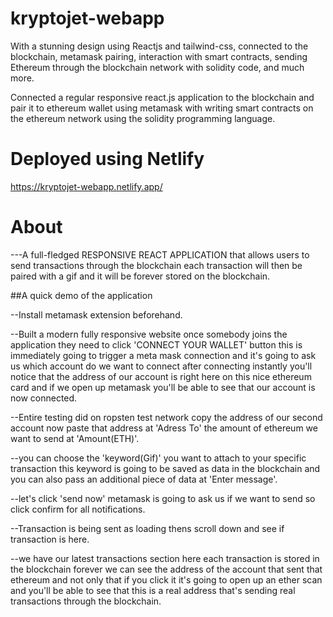 # kryptojet-webapp
 
With a stunning design using Reactjs and tailwind-css, connected to the blockchain, metamask pairing, interaction with smart contracts, sending Ethereum through the blockchain network with solidity code, and much more.

Connected a regular responsive react.js application to the blockchain and pair it to ethereum wallet using metamask with
writing smart contracts on the ethereum network using the solidity programming language.

# Deployed using Netlify
  
  https://kryptojet-webapp.netlify.app/

# About

---A full-fledged RESPONSIVE REACT APPLICATION that allows users to send transactions through the blockchain
each transaction will then be paired with a gif and it will be forever stored on the blockchain.

##A quick demo of the application 

--Install metamask extension beforehand.

--Built a modern fully responsive website once somebody joins the application they need to click 'CONNECT YOUR WALLET' button this is immediately going to trigger a
  meta mask connection and it's going to ask us which account do we want to connect after connecting instantly you'll notice that the address of our account is           right here on this nice ethereum card and if we open up metamask you'll be able to see that our account is now connected.
       
--Entire testing did on ropsten test network copy the address of our second account
  now paste that address at 'Adress To' the amount of ethereum we want to send at 'Amount(ETH)'. 
  
--you can choose the 'keyword(Gif)' you want to attach to your specific transaction this keyword is going to be saved as data in the
  blockchain and you can also pass an additional piece of data at 'Enter message'.
  
--let's click 'send now' metamask is going to ask us if we want to send so click confirm for all notifications.

--Transaction is being sent as loading thens scroll down and see if transaction is here.

--we have our latest transactions section here each transaction is stored in the blockchain forever we can see the address of the account that sent that ethereum         and not only that if you click it it's going to open up an ether scan and you'll be able to see that this is a real address that's sending real transactions           through the blockchain.
